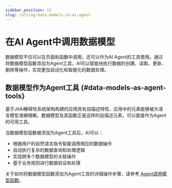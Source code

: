 ```yaml
---
sidebar_position: 11
slug: calling-data-models-in-ai-agent
---
```


# 在AI Agent中调用数据模型

数据模型不仅可以在页面和函数中调用，还可以作为AI Agent的工具使用。通过将数据模型函数添加为Agent工具，AI可以智能地执行数据的创建、读取、更新、删除等操作，实现更加自动化和智能化的数据处理。

## 数据模型作为Agent工具 {#data-models-as-agent-tools}

基于JitAi解释性系统架构构建的应用具有自描述特性，应用中的元素能够被大语言模型准确理解。数据模型及其函数正是这样的自描述元素，可以直接作为Agent的可用工具。

当数据模型函数被添加为Agent工具后，AI可以：

- 根据用户的自然语言指令智能调用相应的数据操作
- 自动执行复杂的数据查询和处理逻辑
- 实现跨多个数据模型的关联操作
- 基于业务规则进行数据验证和处理

关于如何将数据模型函数添加为Agent工具的详细操作步骤，请参考 [Agent调用模型函数](../ai-agent/agent-tools#agent-call-model-functions)。
